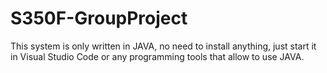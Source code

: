 # S350F-GroupProject

This system is only written in JAVA, no need to install anything, just start it in Visual Studio Code or any programming tools that allow to use JAVA.
